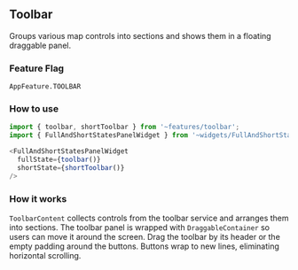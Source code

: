 ## Toolbar

Groups various map controls into sections and shows them in a floating draggable panel.

### Feature Flag

`AppFeature.TOOLBAR`

### How to use

```ts
import { toolbar, shortToolbar } from '~features/toolbar';
import { FullAndShortStatesPanelWidget } from '~widgets/FullAndShortStatesPanelWidget';

<FullAndShortStatesPanelWidget
  fullState={toolbar()}
  shortState={shortToolbar()}
/>
```

### How it works

`ToolbarContent` collects controls from the toolbar service and arranges them into sections. The toolbar panel is wrapped with `DraggableContainer` so users can move it around the screen. Drag the toolbar by its header or the empty padding around the buttons. Buttons wrap to new lines, eliminating horizontal scrolling.
